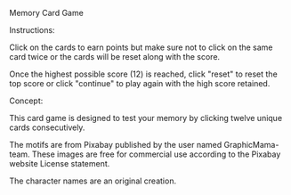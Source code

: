 Memory Card Game

Instructions:

Click on the cards to earn points but make sure not to click on the same card twice or the cards will be reset along with the score.

Once the highest possible score (12) is reached, click "reset" to reset the top score or click "continue" to play again with the high score retained.

Concept:

This card game is designed to test your memory by clicking twelve unique cards consecutively.

The motifs are from Pixabay published by the user named GraphicMama-team. These images are free for commercial use according to the Pixabay website License statement.

The character names are an original creation.
